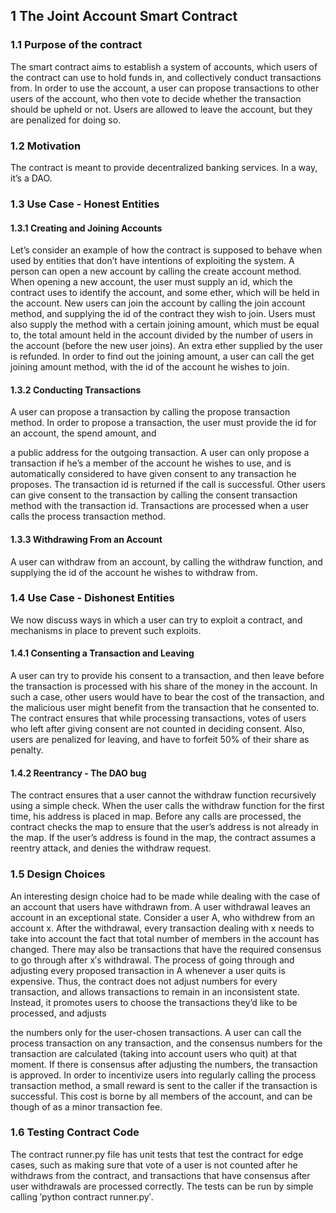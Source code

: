 ## 1 The Joint Account Smart Contract

### 1.1 Purpose of the contract
The smart contract aims to establish a system of accounts, which users of the contract can use to hold funds in, and collectively conduct transactions from. In order to use the account, a user can propose transactions to other users of the account, who then vote to decide whether the transaction should be upheld or not. Users are allowed to leave the account, but they are penalized for doing so.
### 1.2 Motivation
The contract is meant to provide decentralized banking services. In a way, it’s a DAO.
### 1.3 Use Case - Honest Entities
#### 1.3.1 Creating and Joining Accounts
Let’s consider an example of how the contract is supposed to behave when used by entities that don’t have intentions of exploiting the system. A person can open a new account by calling the create account method. When opening a new account, the user must supply an id, which the contract uses to identify the account, and some ether, which will be held in the account.
New users can join the account by calling the join account method, and supplying the id of the contract they wish to join. Users must also supply the method with a certain joining amount, which must be equal to, the total amount held in the account divided by the number of users in the account (before the new user joins). An extra ether supplied by the user is refunded. In order to find out the joining amount, a user can call the get joining amount method, with the id of the account he wishes to join.
#### 1.3.2 Conducting Transactions
A user can propose a transaction by calling the propose transaction method. In order to propose a transaction, the user must provide the id for an account, the spend amount, and

a public address for the outgoing transaction. A user can only propose a transaction if he’s a member of the account he wishes to use, and is automatically considered to have given consent to any transaction he proposes. The transaction id is returned if the call is successful. Other users can give consent to the transaction by calling the consent transaction method with the transaction id. Transactions are processed when a user calls the process transaction method.
#### 1.3.3 Withdrawing From an Account
A user can withdraw from an account, by calling the withdraw function, and supplying the id of the account he wishes to withdraw from.
### 1.4 Use Case - Dishonest Entities
We now discuss ways in which a user can try to exploit a contract, and mechanisms in place to prevent such exploits.
#### 1.4.1 Consenting a Transaction and Leaving
A user can try to provide his consent to a transaction, and then leave before the transaction is processed with his share of the money in the account. In such a case, other users would have to bear the cost of the transaction, and the malicious user might benefit from the transaction that he consented to. The contract ensures that while processing transactions, votes of users who left after giving consent are not counted in deciding consent. Also, users are penalized for leaving, and have to forfeit 50% of their share as penalty.
#### 1.4.2 Reentrancy - The DAO bug
The contract ensures that a user cannot the withdraw function recursively using a simple check. When the user calls the withdraw function for the first time, his address is placed in map. Before any calls are processed, the contract checks the map to ensure that the user’s address is not already in the map. If the user’s address is found in the map, the contract assumes a reentry attack, and denies the withdraw request.
### 1.5 Design Choices
An interesting design choice had to be made while dealing with the case of an account that users have withdrawn from. A user withdrawal leaves an account in an exceptional state. Consider a user A, who withdrew from an account x. After the withdrawal, every transaction dealing with x needs to take into account the fact that total number of members in the account has changed. There may also be transactions that have the required consensus to go through after x′s withdrawal. The process of going through and adjusting every proposed transaction in A whenever a user quits is expensive. Thus, the contract does not adjust numbers for every transaction, and allows transactions to remain in an inconsistent state. Instead, it promotes users to choose the transactions they’d like to be processed, and adjusts


the numbers only for the user-chosen transactions. A user can call the process transaction on any transaction, and the consensus numbers for the transaction are calculated (taking into account users who quit) at that moment. If there is consensus after adjusting the numbers, the transaction is approved. In order to incentivize users into regularly calling the process transaction method, a small reward is sent to the caller if the transaction is successful. This cost is borne by all members of the account, and can be though of as a minor transaction fee.

### 1.6 Testing Contract Code
The contract runner.py file has unit tests that test the contract for edge cases, such as making sure that vote of a user is not counted after he withdraws from the contract, and transactions that have consensus after user withdrawals are processed correctly. The tests can be run by simple calling ′python contract runner.py′.